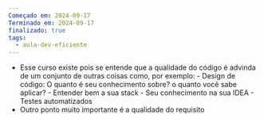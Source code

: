 ```yaml
---
Começado em: 2024-09-17
Terminado em: 2024-09-17
finalizado: true
tags:
  - aula-dev-eficiente
---
```

- Esse curso existe pois se entende que a qualidade do código é advinda de um conjunto de outras coisas como, por exemplo:
	  -  Design de código: O quanto é seu conhecimento sobre? o quanto você sabe aplicar?
	  - Entender bem a sua stack
	  - Seu conhecimento na sua IDEA
	  - Testes automatizados
- Outro ponto muito importante é a qualidade do requisito
